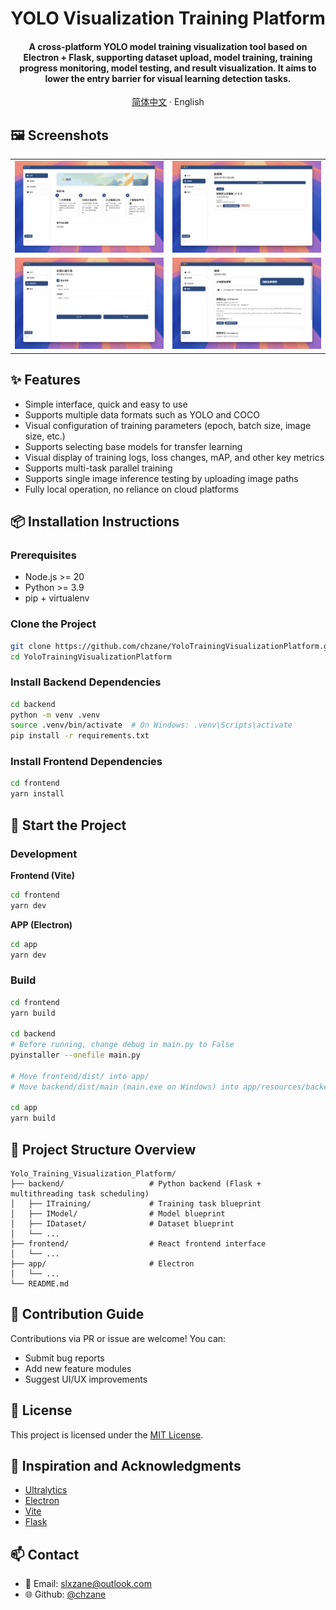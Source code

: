 <div align="center">

# YOLO Visualization Training Platform

#### A cross-platform YOLO model training visualization tool based on Electron + Flask, supporting dataset upload, model training, training progress monitoring, model testing, and result visualization. It aims to lower the entry barrier for visual learning detection tasks.

[简体中文](./README.md) · English

</div>

## 🖼️ Screenshots

<table>
  <tr>
    <td><img src="screenshot/s_1.png" /></td>
    <td><img src="screenshot/s_2.png" /></td>
  </tr>
  <tr>
    <td><img src="screenshot/s_3.png" /></td>
    <td><img src="screenshot/s_4.png" /></td>
  </tr>
</table>

## ✨ Features

- Simple interface, quick and easy to use
- Supports multiple data formats such as YOLO and COCO
- Visual configuration of training parameters (epoch, batch size, image size, etc.)
- Supports selecting base models for transfer learning
- Visual display of training logs, loss changes, mAP, and other key metrics
- Supports multi-task parallel training
- Supports single image inference testing by uploading image paths
- Fully local operation, no reliance on cloud platforms

## 📦 Installation Instructions

### Prerequisites

- Node.js >= 20
- Python >= 3.9
- pip + virtualenv

### Clone the Project

```bash
git clone https://github.com/chzane/YoloTrainingVisualizationPlatform.git
cd YoloTrainingVisualizationPlatform
```

### Install Backend Dependencies

```bash
cd backend
python -m venv .venv
source .venv/bin/activate  # On Windows: .venv\Scripts\activate
pip install -r requirements.txt
```

### Install Frontend Dependencies

```bash
cd frontend
yarn install
```

## 🚀 Start the Project

### Development

**Frontend (Vite)**

```bash
cd frontend
yarn dev
```

**APP (Electron)**

```bash
cd app
yarn dev
```

### Build

```bash
cd frontend
yarn build

cd backend
# Before running, change debug in main.py to False
pyinstaller --onefile main.py

# Move frontend/dist/ into app/
# Move backend/dist/main (main.exe on Windows) into app/resources/backend

cd app
yarn build
```

## 📁 Project Structure Overview

```
Yolo_Training_Visualization_Platform/
├── backend/                   # Python backend (Flask + multithreading task scheduling)
│   ├── ITraining/             # Training task blueprint
│   ├── IModel/                # Model blueprint
│   ├── IDataset/              # Dataset blueprint
│   └── ...
├── frontend/                  # React frontend interface
│   └── ...
├── app/                       # Electron
│   └── ...
└── README.md 
```

## 🤝 Contribution Guide

Contributions via PR or issue are welcome! You can:

* Submit bug reports
* Add new feature modules
* Suggest UI/UX improvements

## 📄 License

This project is licensed under the [MIT License](LICENSE).

## 🧠 Inspiration and Acknowledgments

* [Ultralytics](https://github.com/ultralytics/)
* [Electron](https://www.electronjs.org/)
* [Vite](https://vitejs.dev/)
* [Flask](https://flask.palletsprojects.com/)

## 📫 Contact

* 📧 Email: [slxzane@outlook.com](mailto:slxzane@outlook.com)
* 🌐 Github: [@chzane](https://github.com/chzane)
